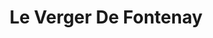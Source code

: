 ---
title: "Le Verger De Fontenay"
url: /fontenay-aux-roses/le-verger-de-fontenay/
shop: Gemüse & Obst
---